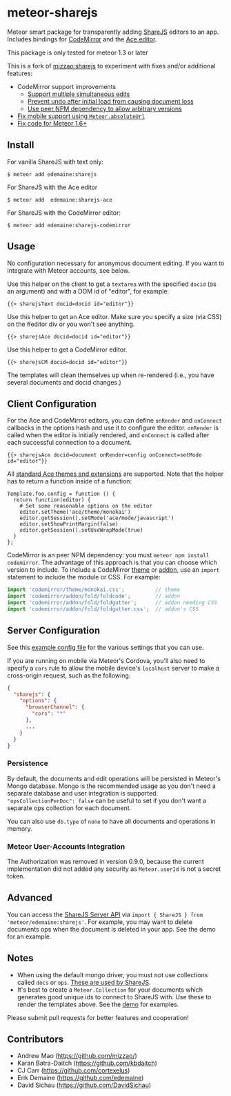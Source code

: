 meteor-sharejs
==============


Meteor smart package for transparently adding [ShareJS](https://github.com/share/ShareJS) editors to an app. Includes bindings for [CodeMirror](http://codemirror.net/) and the [Ace editor](http://ace.c9.io/).

This package is only tested for meteor 1.3 or later

This is a fork of [mizzao:sharejs](https://github.com/mizzao/meteor-sharejs)
to experiment with fixes and/or additional features:

* CodeMirror support improvements
  * [Support multiple simultaneous edits](https://github.com/mizzao/meteor-sharejs/pull/100)
  * [Prevent undo after initial load from causing document loss](https://github.com/mizzao/meteor-sharejs/pull/99)
  * [Use peer NPM dependency to allow arbitrary versions](https://github.com/mizzao/meteor-sharejs/pull/97)
* [Fix mobile support using `Meteor.absoluteUrl`](https://github.com/mizzao/meteor-sharejs/pull/93)
* [Fix code for Meteor 1.6+](https://github.com/mizzao/meteor-sharejs/pull/94)

## Install

For vanilla ShareJS with text only:

```
$ meteor add edemaine:sharejs
```

For ShareJS with the Ace editor

```
$ meteor add  edemaine:sharejs-ace
```

For ShareJS with the CodeMirror editor:

```
$ meteor add edemaine:sharejs-codemirror
```

## Usage

No configuration necessary for anonymous document editing. If you want to integrate with Meteor accounts, see below.

Use this helper on the client to get a `textarea` with the specified `docid` (as an argument) and with a DOM id of "editor", for example:

```
{{> sharejsText docid=docid id="editor"}}
```

Use this helper to get an Ace editor. Make sure you specify a size (via CSS) on the #editor div or you won't see anything.
```
{{> sharejsAce docid=docid id="editor"}}
```

Use this helper to get a CodeMirror editor. 
```
{{> sharejsCM docid=docid id="editor"}}
```

The templates will clean themselves up when re-rendered (i.e., you have several documents and docid changes.)

## Client Configuration

For the Ace and CodeMirror editors, you can define `onRender` and `onConnect` callbacks in the options hash and use it to configure the editor. `onRender` is called when the editor is initially rendered, and `onConnect` is called after each successful connection to a document.

```
{{> sharejsAce docid=document onRender=config onConnect=setMode id="editor"}}
```

All [standard Ace themes and extensions](https://github.com/ajaxorg/ace-builds/tree/master/src) are supported. Note that the helper has to return a function inside of a function:

```
Template.foo.config = function () {
  return function(editor) {
    # Set some reasonable options on the editor
    editor.setTheme('ace/theme/monokai')
    editor.getSession().setMode('ace/mode/javascript')
    editor.setShowPrintMargin(false)
    editor.getSession().setUseWrapMode(true)
  }
};
```

CodeMirror is an peer NPM dependency: you must `meteor npm install codemirror`.
The advantage of this approach is that you can choose which version to include.
To include a CodeMirror [theme](https://codemirror.net/theme/) or
[addon](https://codemirror.net/doc/manual.html#addons), use an `import`
statement to include the module or CSS.  For example:

```js
import 'codemirror/theme/monokai.css';          // theme
import 'codemirror/addon/fold/foldcode';        // addon
import 'codemirror/addon/fold/foldgutter';      // addon needing CSS
import 'codemirror/addon/fold/foldgutter.css';  // addon's CSS
```

## Server Configuration

See this [example config file](settings-example.json) for the various settings that you can use.

If you are running on mobile via Meteor's Cordova, you'll also need to specify a `cors` rule to allow the mobile device's `localhost` server to make a cross-origin request, such as the following:

```json
{
  "sharejs": {
    "options": {
      "browserChannel": {
        "cors": "*"
      },
      ...
    }
  }
}
```

### Persistence

By default, the documents and edit operations will be persisted in Meteor's Mongo database. Mongo is the recommended usage as you don't need a separate database and user integration is supported. `"opsCollectionPerDoc": false` can be useful to set if you don't want a separate ops collection for each document.

You can also use `db.type` of `none` to have all documents and operations in memory.

### Meteor User-Accounts Integration

The Authorization was removed in version 0.9.0, because the current implementation did not added any security as `Meteor.userId` is not a secret token.

## Advanced

You can access the [ShareJS Server API](https://github.com/share/ShareJS/wiki/Server-api) via `import { ShareJS } from 'meteor/edemaine:sharejs'`. For example, you may want to delete documents ops when the document is deleted in your app. See the demo for an example.

## Notes

- When using the default mongo driver, you must not use collections called `docs` or `ops`. [These are used by ShareJS](https://github.com/share/ShareJS/blob/v0.6.2/src/server/db/mongo.coffee).
- It's best to create a `Meteor.Collection` for your documents which generates good unique ids to connect to ShareJS with. Use these to render the templates above. See the [demo](demo) for examples.

Please submit pull requests for better features and cooperation!

## Contributors

* Andrew Mao (https://github.com/mizzao/)
* Karan Batra-Daitch (https://github.com/kbdaitch)
* CJ Carr (https://github.com/cortexelus)
* Erik Demaine (https://github.com/edemaine)
* David Sichau (https://github.com/DavidSichau)
